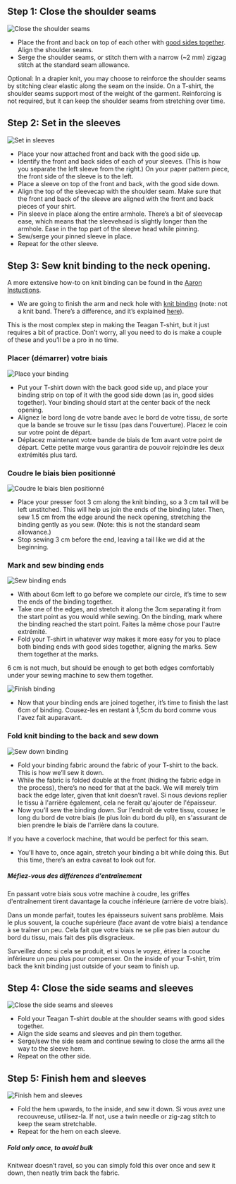 
## Step 1: Close the shoulder seams

![Close the shoulder seams](step01.svg)

- Place the front and back on top of each other with [good sides together](https://freesewing.org/docs/sewing/good-sides-together/). Align the shoulder seams.
- Serge the shoulder seams, or stitch them with a narrow (~2 mm) zigzag stitch at the standard seam allowance.

<Note>
Optional: In a drapier knit, you may choose to reinforce the shoulder seams by stitching clear elastic along the seam on the inside. On a T-shirt, the shoulder seams support most of the weight of the garment. Reinforcing is not required, but it can keep the shoulder seams from stretching over time.
</Note>

## Step 2: Set in the sleeves

![Set in sleeves](step02.svg)

- Place your now attached front and back with the good side up.
- Identify the front and back sides of each of your sleeves. (This is how you separate the left sleeve from the right.) On your paper pattern piece, the front side of the sleeve is to the left.
- Place a sleeve on top of the front and back, with the good side down.
- Align the top of the sleevecap with the shoulder seam. Make sure that the front and back of the sleeve are aligned with the front and back pieces of your shirt.
- Pin sleeve in place along the entire armhole. There’s a bit of sleevecap ease, which means that the sleevehead is slightly longer than the armhole. Ease in the top part of the sleeve head while pinning.
- Sew/serge your pinned sleeve in place.
- Repeat for the other sleeve.

## Step 3: Sew knit binding to the neck opening.

<!--- Tawni is also writing up additional instructions for installing a V-neck --->

<Tip>

A more extensive how-to on knit binding can be found in the [Aaron Instuctions](https://freesewing.org/docs/patterns/aaron/instructions/).

</Tip>

- We are going to finish the arm and neck hole with [knit binding](https://freesewing.org/en/docs/sewing/knit-binding) (note: not a knit band. There’s a difference, and it’s explained [here](https://freesewing.org/en/docs/sewing/knit-binding)).

<Note>
This is the most complex step in making the Teagan T-shirt, but it just requires a bit of practice. Don’t worry, all you need to do is make a couple of these and you’ll be a pro in no time.
</Note>

### Placer (démarrer) votre biais

![Place your binding](step03a.svg)

- Put your T-shirt down with the back good side up, and place your binding strip on top of it with the good side down (as in, good sides together). Your binding should start at the center back of the neck opening.
- Alignez le bord long de votre bande avec le bord de votre tissu, de sorte que la bande se trouve sur le tissu (pas dans l'ouverture). Placez le coin sur votre point de départ.
- Déplacez maintenant votre bande de biais de 1cm avant votre point de départ. Cette petite marge vous garantira de pouvoir rejoindre les deux extrémités plus tard.

### Coudre le biais bien positionné

![Coudre le biais bien positionné](step03b.svg)

- Place your presser foot 3 cm along the knit binding, so a 3 cm tail will be left unstitched. This will help us join the ends of the binding later. Then, sew 1.5 cm from the edge around the neck opening, stretching the binding gently as you sew.  (Note: this is not the standard seam allowance.)
- Stop sewing 3 cm before the end, leaving a tail like we did at the beginning.

### Mark and sew binding ends

![Sew binding ends](step03c.svg)

- With about 6cm left to go before we complete our circle, it’s time to sew the ends of the binding together.
- Take one of the edges, and stretch it along the 3cm separating it from the start point as you would while sewing. On the binding, mark where the binding reached the start point. Faites la même chose pour l'autre extrémité.
- Fold your T-shirt in whatever way makes it more easy for you to place both binding ends with good sides together, aligning the marks. Sew them together at the marks.

<Note>

6 cm is not much, but should be enough to get both edges comfortably under your sewing machine to sew them together.

</Note>

![Finish binding](step03d.svg)

- Now that your binding ends are joined together, it’s time to finish the last 6cm of binding. Cousez-les en restant à 1,5cm du bord comme vous l'avez fait auparavant.

### Fold knit binding to the back and sew down

![Sew down binding](step03e.svg)

- Fold your binding fabric around the fabric of your T-shirt to the back. This is how we’ll sew it down.
- While the fabric is folded double at the front (hiding the fabric edge in the process), there’s no need for that at the back. We will merely trim back the edge later, given that knit doesn’t ravel. Si nous devions replier le tissu à l'arrière également, cela ne ferait qu'ajouter de l'épaisseur.
- Now you’ll sew the binding down. Sur l'endroit de votre tissu, cousez le long du bord de votre biais (le plus loin du bord du pli), en s'assurant de bien prendre le biais de l'arrière dans la couture.

<Note>
If you have a coverlock machine, that would be perfect for this seam.
</Note>

- You’ll have to, once again, stretch your binding a bit while doing this. But this time, there’s an extra caveat to look out for.

<Note>

##### Méfiez-vous des différences d'entraînement
En passant votre biais sous votre machine à coudre, les griffes d'entraînement tirent davantage la couche inférieure (arrière de votre biais).

Dans un monde parfait, toutes les épaisseurs suivent sans problème. Mais le plus souvent, la couche supérieure (face avant de votre biais) a tendance à se traîner un peu. Cela fait que votre biais ne se plie pas bien autour du bord du tissu, mais fait des plis disgracieux.

Surveillez donc si cela se produit, et si vous le voyez, étirez la couche inférieure un peu plus pour compenser.
On the inside of your T-shirt, trim back the knit binding just outside of your seam to finish up.

</Note>

## Step 4: Close the side seams and sleeves

![Close the side seams and sleeves](step04.svg)

- Fold your Teagan T-shirt double at the shoulder seams with good sides together.
- Align the side seams and sleeves and pin them together.
- Serge/sew the side seam and continue sewing to close the arms all the way to the sleeve hem.
- Repeat on the other side.

## Step 5: Finish hem and sleeves

![Finish hem and sleeves](step05.svg)

- Fold the hem upwards, to the inside, and sew it down. Si vous avez une recouvreuse, utilisez-la. If not, use a twin needle or zig-zag stitch to keep the seam stretchable.
- Repeat for the hem on each sleeve.

<Note>

##### Fold only once, to avoid bulk
Knitwear doesn’t ravel, so you can simply fold this over once and sew it down, then neatly trim back the fabric.

</Note>
